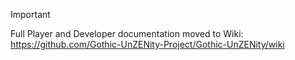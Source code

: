 > [!IMPORTANT]  
> Full Player and Developer documentation moved to Wiki:  
> https://github.com/Gothic-UnZENity-Project/Gothic-UnZENity/wiki
